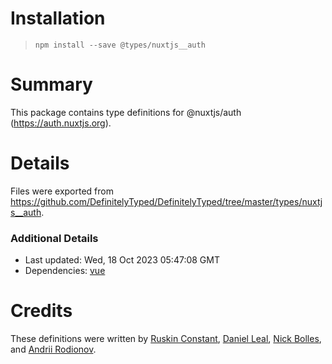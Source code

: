 # Installation
> `npm install --save @types/nuxtjs__auth`

# Summary
This package contains type definitions for @nuxtjs/auth (https://auth.nuxtjs.org).

# Details
Files were exported from https://github.com/DefinitelyTyped/DefinitelyTyped/tree/master/types/nuxtjs__auth.

### Additional Details
 * Last updated: Wed, 18 Oct 2023 05:47:08 GMT
 * Dependencies: [vue](https://npmjs.com/package/vue)

# Credits
These definitions were written by [Ruskin Constant](https://github.com/jonnyparris), [Daniel Leal](https://github.com/danielgek), [Nick Bolles](https://github.com/NickBolles), and [Andrii Rodionov](https://github.com/arodiono).
